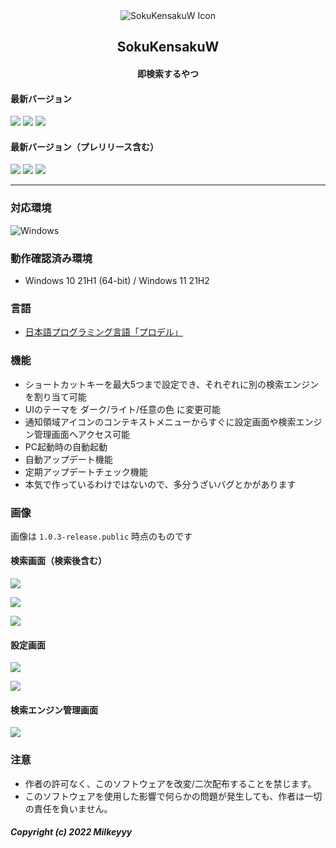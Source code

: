<div align="center">
<img src="https://i.imgur.com/tkyqjyV.png" alt="SokuKensakuW Icon" title="SokuKensakuW">
</div>
<h2 align="center">SokuKensakuW</h2>
<h4 align="center">即検索するやつ</h4>

#### 最新バージョン
![](https://img.shields.io/github/v/release/Milkeyyy/SokuKensakuW-Release?display_name=release&style=flat-square) ![](https://img.shields.io/github/v/tag/Milkeyyy/SokuKensakuW-Release?style=flat-square) ![](https://img.shields.io/github/release-date/Milkeyyy/SokuKensakuW-Release?style=flat-square)

#### 最新バージョン（プレリリース含む）
![](https://img.shields.io/github/v/release/Milkeyyy/SokuKensakuW-Release?display_name=release&include_prereleases&style=flat-square) ![](https://img.shields.io/github/v/tag/Milkeyyy/SokuKensakuW-Release?include_prereleases&style=flat-square) ![](https://img.shields.io/github/release-date-pre/Milkeyyy/SokuKensakuW-Release?style=flat-square)

---

### 対応環境
![Windows](https://img.shields.io/badge/-Windows-0078D6.svg?logo=windows&style=flat-square)

### 動作確認済み環境
- Windows 10 21H1 (64-bit) / Windows 11 21H2

### 言語
- [日本語プログラミング言語「プロデル」](https://rdr.utopiat.net/)

### 機能
- ショートカットキーを最大5つまで設定でき、それぞれに別の検索エンジンを割り当て可能
- UIのテーマを ダーク/ライト/任意の色 に変更可能
- 通知領域アイコンのコンテキストメニューからすぐに設定画面や検索エンジン管理画面へアクセス可能
- PC起動時の自動起動
- 自動アップデート機能
- 定期アップデートチェック機能
- 本気で作っているわけではないので、多分うざいバグとかがあります

### 画像
画像は `1.0.3-release.public` 時点のものです
#### 検索画面（検索後含む）
![](https://i.imgur.com/2XRH3kX.png)

![](https://i.imgur.com/oFyveC4.png)

![](https://i.imgur.com/eaLnfkG.png)


#### 設定画面
![](https://i.imgur.com/6tiu7EB.png)

![](https://i.imgur.com/MrrzH5x.png)

#### 検索エンジン管理画面
![](https://i.imgur.com/wTEIwY4.png)

### 注意
- 作者の許可なく、このソフトウェアを改変/二次配布することを禁じます。
- このソフトウェアを使用した影響で何らかの問題が発生しても、作者は一切の責任を負いません。

##### Copyright (c) 2022 Milkeyyy
